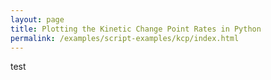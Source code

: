 ```yaml
---
layout: page
title: Plotting the Kinetic Change Point Rates in Python
permalink: /examples/script-examples/kcp/index.html
---
```


test
